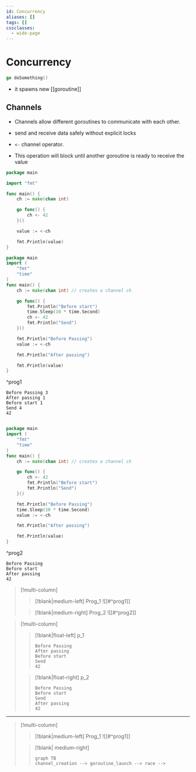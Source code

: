 ```yaml
---
id: Concurrency
aliases: []
tags: []
cssclasses:
  - wide-page
---
```


# Concurrency

```go
go doSomething()
```
- it spawns new [[goroutine]]

## Channels

- Channels allow different goroutines to communicate with each other.
-  send and receive data safely without explicit locks

- `<-` channel operator.
- This operation will block until another goroutine is ready to receive the value

```go
package main

import "fmt"

func main() {
	ch := make(chan int)

	go func() {
		ch <- 42
	}()

	value := <-ch

	fmt.Println(value)
}
```


```go
package main
import (
	"fmt"
	"time"
)
func main() {
	ch := make(chan int) // creates a channel ch

	go func() {
		fmt.Println("Before start")
		time.Sleep(10 * time.Second)
		ch <- 42
		fmt.Println("Send")
	}()

	fmt.Println("Before Passing")
	value := <-ch

	fmt.Println("After passing")

	fmt.Println(value)
}
```
^prog1

```
Before Passing 3 
After passing 1 
Before start 1 
Send 4 
42
```


```go

package main
import (
	"fmt"
	"time"
)
func main() {
	ch := make(chan int) // creates a channel ch

	go func() {
		ch <- 42
		fmt.Println("Before start")
		fmt.Println("Send")
	}()

	fmt.Println("Before Passing")
	time.Sleep(10 * time.Second)
	value := <-ch

	fmt.Println("After passing")

	fmt.Println(value)
}
```
^prog2


```
Before Passing
Before start
After passing
42
```


> [!multi-column]
> 
>> [!blank|medium-left]
>> Prog_1
>> ![[#^prog1]]
> 
>> [!blank|medium-right]
>> Prog_2
>> ![[#^prog2]]

>[!multi-column]
> 
> > [!blank|float-left]
>> p_1
>> ```
>>Before Passing
>>After passing
>>Before start
>>Send
>>42
>>```
> 
>> [!blank|float-right]
>> p_2
>> ```
>> Before Passing
>> Before start
>> Send
>> After passing
>> 42
>> ```

---
> [!multi-column]
> 
>> [!blank|medium-left]
>> Prog_1
>> ![[#^prog1]]
> 
>> [!blank| medium-right]
>>```mermaid
>> graph TB 
>> channel_creation --> goroutine_launch --> race --> 
>>```



